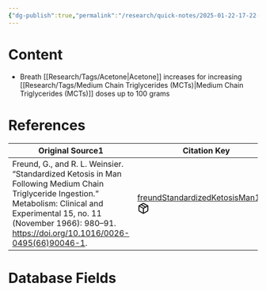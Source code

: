 ```yaml
---
{"dg-publish":true,"permalink":"/research/quick-notes/2025-01-22-17-22-21/","updated":"2025-01-28T19:02:46-05:00"}
---
```


# Content
- Breath [[Research/Tags/Acetone\|Acetone]] increases for increasing [[Research/Tags/Medium Chain Triglycerides (MCTs)\|Medium Chain Triglycerides (MCTs)]] doses up to 100 grams
# References
<div><table class="dataview table-view-table"><thead class="table-view-thead"><tr class="table-view-tr-header"><th class="table-view-th"><span>Original Source</span><span class="dataview small-text">1</span></th><th class="table-view-th"><span>Citation Key</span></th></tr></thead><tbody class="table-view-tbody"><tr><td><span>Freund, G., and R. L. Weinsier. “Standardized Ketosis in Man Following Medium Chain Triglyceride Ingestion.” Metabolism: Clinical and Experimental 15, no. 11 (November 1966): 980–91. <a rel="noopener nofollow" class="external-link" href="https://doi.org/10.1016/0026-0495(66)90046-1" target="_blank">https://doi.org/10.1016/0026-0495(66)90046-1</a>.</span></td><td><span><a data-tooltip-position="top" aria-label="Research/Evidence Sources/freundStandardizedKetosisMan1966.md" data-href="Research/Evidence Sources/freundStandardizedKetosisMan1966.md" href="Research/Evidence Sources/freundStandardizedKetosisMan1966.md" class="internal-link" target="_blank" rel="noopener nofollow" fileclass-name="Research Links">freundStandardizedKetosisMan1966</a><a class="metadata-menu fileclass-icon"><svg xmlns="http://www.w3.org/2000/svg" width="24" height="24" viewBox="0 0 24 24" fill="none" stroke="currentColor" stroke-width="2" stroke-linecap="round" stroke-linejoin="round" class="svg-icon lucide-package"><path d="m7.5 4.27 9 5.15"></path><path d="M21 8a2 2 0 0 0-1-1.73l-7-4a2 2 0 0 0-2 0l-7 4A2 2 0 0 0 3 8v8a2 2 0 0 0 1 1.73l7 4a2 2 0 0 0 2 0l7-4A2 2 0 0 0 21 16Z"></path><path d="m3.3 7 8.7 5 8.7-5"></path><path d="M12 22V12"></path></svg></a></span></td></tr></tbody></table></div>

# Database Fields